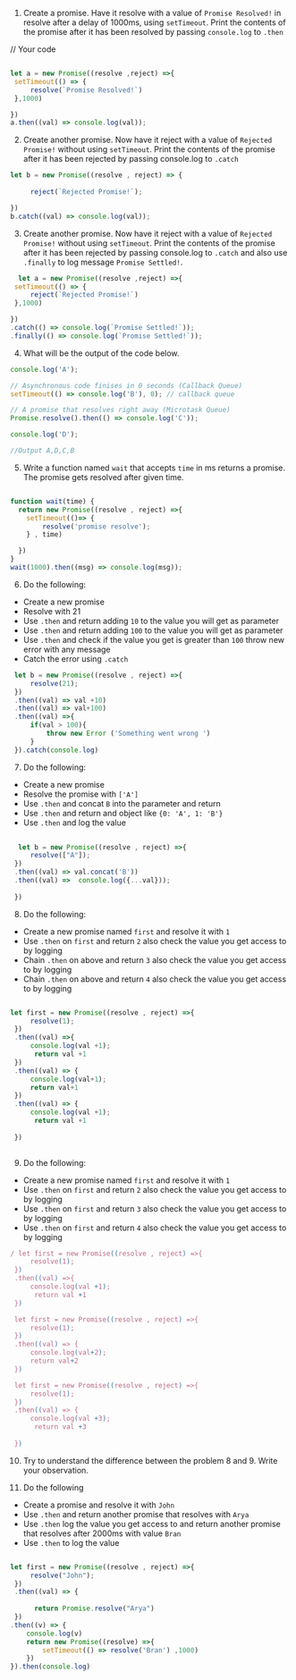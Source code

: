 1. Create a promise. Have it resolve with a value of `Promise Resolved!` in resolve after a delay of 1000ms, using `setTimeout`. Print the contents of the promise after it has been resolved by passing `console.log` to `.then`


// Your code
```js

let a = new Promise((resolve ,reject) =>{
 setTimeout(() => {
     resolve(`Promise Resolved!`)
 },1000)

})
a.then((val) => console.log(val));
```

2. Create another promise. Now have it reject with a value of `Rejected Promise!` without using `setTimeout`. Print the contents of the promise after it has been rejected by passing console.log to `.catch`

```js
let b = new Promise((resolve , reject) => {
 
     reject(`Rejected Promise!`);

})
b.catch((val) => console.log(val));
```

3. Create another promise. Now have it reject with a value of `Rejected Promise!` without using `setTimeout`. Print the contents of the promise after it has been rejected by passing console.log to `.catch` and also use `.finally` to log message `Promise Settled!`.

```js
  let a = new Promise((resolve ,reject) =>{
 setTimeout(() => {
     reject(`Rejected Promise!`)
 },1000)

})
.catch(() => console.log(`Promise Settled!`));
.finally(() => console.log(`Promise Settled!`));
```

4. What will be the output of the code below.

```js
console.log('A');

// Asynchronous code finises in 0 seconds (Callback Queue)
setTimeout(() => console.log('B'), 0); // callback queue

// A promise that resolves right away (Microtask Queue)
Promise.resolve().then(() => console.log('C'));

console.log('D');

//Output A,D,C,B
```

5. Write a function named `wait` that accepts `time` in ms returns a promise. The promise gets resolved after given time.

```js

function wait(time) {
  return new Promise((resolve , reject) =>{
    setTimeout(()=> {
        resolve('promise resolve');
    } , time)

  })
}
wait(1000).then((msg) => console.log(msg));
```

6. Do the following:


- Create a new promise
- Resolve with 21
- Use `.then` and return adding `10` to the value you will get as parameter
- Use `.then` and return adding `100` to the value you will get as parameter
- Use `.then` and check if the value you get is greater than `100` throw new error with any message
- Catch the error using `.catch`

```js
 let b = new Promise((resolve , reject) =>{
     resolve(21);
 })
 .then((val) => val +10)
 .then((val) => val+100)
 .then((val) =>{
     if(val > 100){
         throw new Error ('Something went wrong ')
     }
 }).catch(console.log)
```

7. Do the following:

- Create a new promise
- Resolve the promise with `['A']`
- Use `.then` and concat `B` into the parameter and return
- Use `.then` and return and object like `{0: 'A', 1: 'B'}`
- Use `.then` and log the value

```js
  
  let b = new Promise((resolve , reject) =>{
     resolve(["A"]);
 })
 .then((val) => val.concat('B'))
 .then((val) =>  console.log({...val}));
 
 })
```

8. Do the following:

- Create a new promise named `first` and resolve it with `1`
- Use `.then` on `first` and return `2` also check the value you get access to by logging
- Chain `.then` on above and return `3` also check the value you get access to by logging
- Chain `.then` on above and return `4` also check the value you get access to by logging

```js

let first = new Promise((resolve , reject) =>{
     resolve(1);
 })
 .then((val) =>{ 
     console.log(val +1);
      return val +1
 })
 .then((val) => {
     console.log(val+1);
     return val+1
 })
 .then((val) => {
     console.log(val +1);
      return val +1
 
 })
    

```

9. Do the following:

- Create a new promise named `first` and resolve it with `1`
- Use `.then` on `first` and return `2` also check the value you get access to by logging
- Use `.then` on `first` and return `3` also check the value you get access to by logging
- Use `.then` on `first` and return `4` also check the value you get access to by logging

```js
/ let first = new Promise((resolve , reject) =>{
     resolve(1);
 })
 .then((val) =>{ 
     console.log(val +1);
      return val +1
 })

 let first = new Promise((resolve , reject) =>{
     resolve(1);
 })
 .then((val) => {
     console.log(val+2);
     return val+2
 })

 let first = new Promise((resolve , reject) =>{
     resolve(1);
 })
 .then((val) => {
     console.log(val +3);
      return val +3
 
 })
```

10. Try to understand the difference between the problem 8 and 9. Write your observation.



11. Do the following

- Create a promise and resolve it with `John`
- Use `.then` and return another promise that resolves with `Arya`
- Use `.then` log the value you get access to and return another promise that resolves after 2000ms with value `Bran`
- Use `.then` to log the value

```js

let first = new Promise((resolve , reject) =>{
     resolve("John");
 })
 .then((val) => { 
     
      return Promise.resolve("Arya")
 })
.then((v) => {
    console.log(v)
    return new Promise((resolve) =>{
        setTimeout(() => resolve('Bran') ,1000)
    })
}).then(console.log)
```
